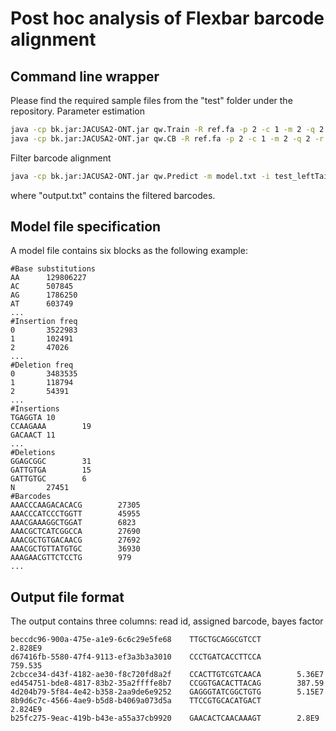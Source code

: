 # Post hoc analysis of Flexbar barcode alignment
## Command line wrapper
Please find the required sample files from the "test" folder under the repository. 
Parameter estimation 
```sh
java -cp bk.jar:JACUSA2-ONT.jar qw.Train -R ref.fa -p 2 -c 1 -m 2 -q 2 -r model.txt nanopore.bam
java -cp bk.jar:JACUSA2-ONT.jar qw.CB -R ref.fa -p 2 -c 1 -m 2 -q 2 -r model.txt illumina.bam
```
Filter barcode alignment
```sh
java -cp bk.jar:JACUSA2-ONT.jar qw.Predict -m model.txt -i test_leftTail.log -o output.txt
```
where "output.txt" contains the filtered barcodes. 

## Model file specification
A model file contains six blocks as the following example:
```
#Base substitutions
AA      129806227
AC      507845
AG      1786250
AT      603749
...
#Insertion freq
0       3522983
1       102491
2       47026
...
#Deletion freq
0       3483535
1       118794
2       54391
...
#Insertions
TGAGGTA 10
CCAAGAAA        19
GACAACT 11
...
#Deletions
GGAGCGGC        31
GATTGTGA        15
GATTGTGC        6
N       27451
#Barcodes
AAACCCAAGACACACG        27305
AAACCCATCCCTGGTT        45955
AAACGAAAGGCTGGAT        6823
AAACGCTCATCGGCCA        27690
AAACGCTGTGACAACG        27692
AAACGCTGTTATGTGC        36930
AAAGAACGTTCTCCTG        979
...
```

## Output file format
The output contains three columns: read id, assigned barcode, bayes factor
```
beccdc96-900a-475e-a1e9-6c6c29e5fe68    TTGCTGCAGGCGTCCT        2.828E9
d67416fb-5580-47f4-9113-ef3a3b3a3010    CCCTGATCACCTTCCA        759.535
2cbcce34-d43f-4182-ae30-f8c720fd8a2f    CCACTTGTCGTCAACA        5.36E7
ed454751-bde8-4817-83b2-35a2ffffe8b7    CCGGTGACACTTACAG        387.59
4d204b79-5f84-4e42-b358-2aa9de6e9252    GAGGGTATCGGCTGTG        5.15E7
8b9d6c7c-4566-4ae9-b5d8-b4069a073d5a    TTCCGTGCACATGACT        2.824E9
b25fc275-9eac-419b-b43e-a55a37cb9920    GAACACTCAACAAAGT        2.8E9
```
